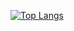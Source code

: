 [![Top Langs](https://github-readme-stats.vercel.app/api/top-langs/?username=isabelamuller)](https://github.com/isabelamuller/github-readme-stats)




<!---
isabelamuller/isabelamuller is a ✨ special ✨ repository because its `README.md` (this file) appears on your GitHub profile.
You can click the Preview link to take a look at your changes.
--->
